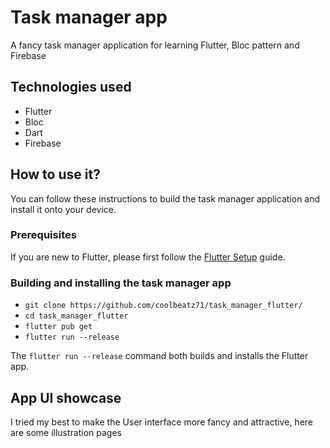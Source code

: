# Task manager app
A fancy task manager application for learning Flutter, Bloc pattern and Firebase

## Technologies used
- Flutter
- Bloc
- Dart
- Firebase

## How to use it?
You can follow these instructions to build the task manager application and install it onto your device.

### Prerequisites
If you are new to Flutter, please first follow
the [Flutter Setup](https://flutter.dev/setup/) guide.

### Building and installing the task manager app
* `git clone https://github.com/coolbeatz71/task_manager_flutter/`
* `cd task_manager_flutter`
* `flutter pub get`
* `flutter run --release`

The `flutter run --release` command both builds and installs the Flutter app.

## App UI showcase
I tried my best to make the User interface more fancy and attractive, here are some illustration pages
